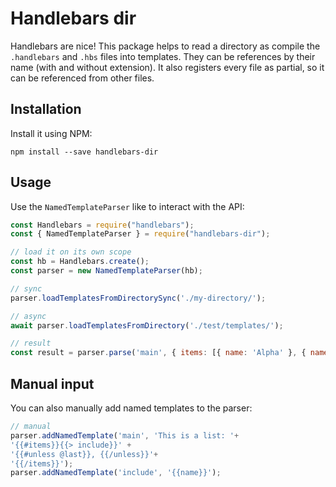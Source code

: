 # Handlebars dir
Handlebars are nice! This package helps to read a directory as compile the `.handlebars` and `.hbs` files into templates. They can be references by their name (with and without extension). It also registers every file as partial, so it can be referenced from other files.

## Installation
Install it using NPM:
```shell
npm install --save handlebars-dir
```

## Usage
Use the `NamedTemplateParser` like to interact with the API:
```js
const Handlebars = require("handlebars");
const { NamedTemplateParser } = require("handlebars-dir");

// load it on its own scope
const hb = Handlebars.create();
const parser = new NamedTemplateParser(hb);

// sync
parser.loadTemplatesFromDirectorySync('./my-directory/');

// async
await parser.loadTemplatesFromDirectory('./test/templates/');

// result
const result = parser.parse('main', { items: [{ name: 'Alpha' }, { name: 'Beta' }] });
```

## Manual input
You can also manually add named templates to the parser:
```js
// manual
parser.addNamedTemplate('main', 'This is a list: '+
'{{#items}}{{> include}}' + 
'{{#unless @last}}, {{/unless}}'+
'{{/items}}');
parser.addNamedTemplate('include', '{{name}}');
```
